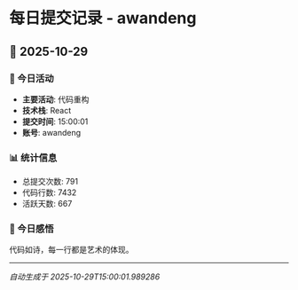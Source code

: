 # 每日提交记录 - awandeng

## 📅 2025-10-29

### 🎯 今日活动
- **主要活动**: 代码重构
- **技术栈**: React
- **提交时间**: 15:00:01
- **账号**: awandeng

### 📊 统计信息
- 总提交次数: 791
- 代码行数: 7432
- 活跃天数: 667

### 💭 今日感悟
代码如诗，每一行都是艺术的体现。

---
*自动生成于 2025-10-29T15:00:01.989286*

